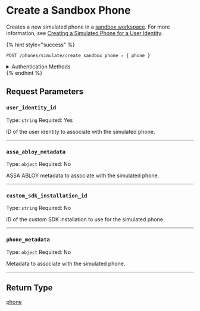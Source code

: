 # Create a Sandbox Phone

Creates a new simulated phone in a [sandbox workspace](../../../core-concepts/workspaces/README.md#sandbox-workspaces). For more information, see [Creating a Simulated Phone for a User Identity](../../../capability-guides/mobile-access/developing-in-a-sandbox-workspace.md#creating-a-simulated-phone-for-a-user-identity).

{% hint style="success" %}
```
POST /phones/simulate/create_sandbox_phone ⇒ { phone }
```

<details>

<summary>Authentication Methods</summary>

- API key
- Personal access token
  <br>Must also include the `seam-workspace` header in the request.
</details>
{% endhint %}


## Request Parameters

### `user_identity_id`

Type: `string`
Required: Yes

ID of the user identity to associate with the simulated phone.

---

### `assa_abloy_metadata`

Type: `object`
Required: No

ASSA ABLOY metadata to associate with the simulated phone.

---

### `custom_sdk_installation_id`

Type: `string`
Required: No

ID of the custom SDK installation to use for the simulated phone.

---

### `phone_metadata`

Type: `object`
Required: No

Metadata to associate with the simulated phone.

---


## Return Type

[phone](./)
